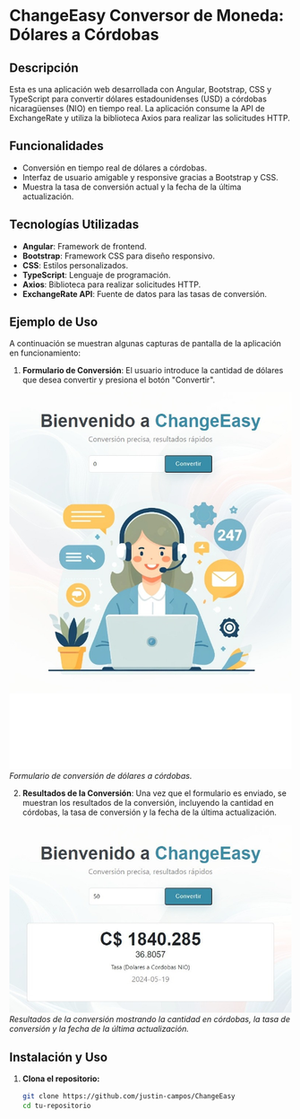 # ChangeEasy Conversor de Moneda: Dólares a Córdobas

## Descripción

Esta es una aplicación web desarrollada con Angular, Bootstrap, CSS y TypeScript para convertir dólares estadounidenses (USD) a córdobas nicaragüenses (NIO) en tiempo real. La aplicación consume la API de ExchangeRate y utiliza la biblioteca Axios para realizar las solicitudes HTTP.

## Funcionalidades

- Conversión en tiempo real de dólares a córdobas.
- Interfaz de usuario amigable y responsive gracias a Bootstrap y CSS.
- Muestra la tasa de conversión actual y la fecha de la última actualización.

## Tecnologías Utilizadas

- **Angular**: Framework de frontend.
- **Bootstrap**: Framework CSS para diseño responsivo.
- **CSS**: Estilos personalizados.
- **TypeScript**: Lenguaje de programación.
- **Axios**: Biblioteca para realizar solicitudes HTTP.
- **ExchangeRate API**: Fuente de datos para las tasas de conversión.

## Ejemplo de Uso

A continuación se muestran algunas capturas de pantalla de la aplicación en funcionamiento:

1. **Formulario de Conversión**: El usuario introduce la cantidad de dólares que desea convertir y presiona el botón "Convertir".

![Formulario de Conversión](https://raw.githubusercontent.com/justin-campos/ChangeEasy/main/src/assets/images/cap2.jpeg)
*Formulario de conversión de dólares a córdobas.*

2. **Resultados de la Conversión**: Una vez que el formulario es enviado, se muestran los resultados de la conversión, incluyendo la cantidad en córdobas, la tasa de conversión y la fecha de la última actualización.

![Resultados de la Conversión](https://raw.githubusercontent.com/justin-campos/ChangeEasy/main/src/assets/images/cap1.jpeg)
*Resultados de la conversión mostrando la cantidad en córdobas, la tasa de conversión y la fecha de la última actualización.*


## Instalación y Uso

1. **Clona el repositorio:**

   ```bash
   git clone https://github.com/justin-campos/ChangeEasy
   cd tu-repositorio
